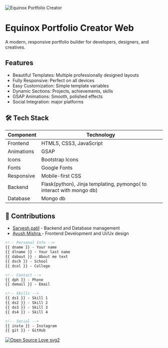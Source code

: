 ![Equinox Portfolio Creator](https://files.catbox.moe/33yica.jpg "Equinox Portfolio Creator Banner")
# Equinox Portfolio Creator Web
A modern, responsive portfolio builder for developers, designers, and creatives.

## Features

- Beautiful Templates: Multiple professionally designed layouts
- Fully Responsive: Perfect on all devices
- Easy Customization: Simple template variables
- Dynamic Sections: Projects, achievements, skills
- GSAP Animations: Smooth, polished effects
- Social Integration:  major platforms

## 🛠 Tech Stack

| Component       | Technology           |
|-----------------|----------------------|
| Frontend        | HTML5, CSS3, JavaScript |
| Animations      | GSAP                 |
| Icons           | Bootstrap Icons      |
| Fonts           | Google Fonts         |
| Responsive      | Mobile-first CSS     |
| Backend         | Flask(python), Jinja templating, pymongo( to interact with mongo db)  | 
| Database       | Mongo db | 

## 👥 Contributions

- [Sarvesh patil](https://github.com/shutuplexus) - Backend and Database management
- [Ayush Mishra ](https://github.com/realayushh)  - Frontend Development and Ui/Ux design
```html
<!-- Personal Info -->
{{ dname }} - Your name
{{ dlname }} - Your last name
{{ dabout }} - About me text
{{ dsch }} - School
{{ dcol }} - College

<!-- Contact -->
{{ dph }} - Phone
{{ demail }} - Email

<!-- Skills -->
{{ ds1 }} - Skill 1
{{ ds2 }} - Skill 2
{{ ds3 }} - Skill 3
{{ ds4 }} - Skill 4

<!-- Social -->
{{ insta }} - Instagram
{{ git }} - GitHub
``` 
[![Open Source Love svg2](https://badges.frapsoft.com/os/v2/open-source.svg?v=103)](https://github.com/ellerbrock/open-source-badges/)
